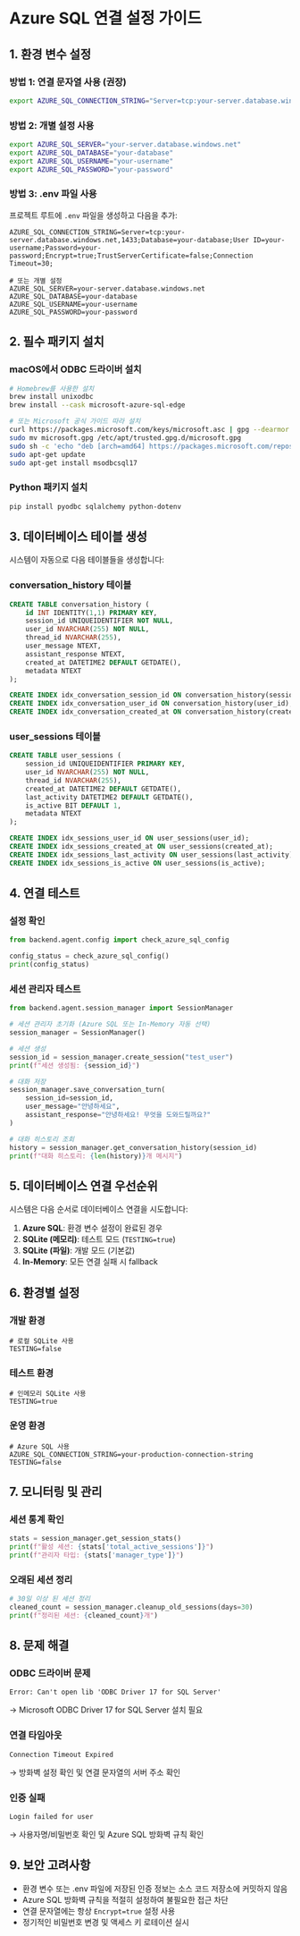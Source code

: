 # Azure SQL 연결 설정 가이드

## 1. 환경 변수 설정

### 방법 1: 연결 문자열 사용 (권장)
```bash
export AZURE_SQL_CONNECTION_STRING="Server=tcp:your-server.database.windows.net,1433;Database=your-database;User ID=your-username;Password=your-password;Encrypt=true;TrustServerCertificate=false;Connection Timeout=30;"
```

### 방법 2: 개별 설정 사용
```bash
export AZURE_SQL_SERVER="your-server.database.windows.net"
export AZURE_SQL_DATABASE="your-database"
export AZURE_SQL_USERNAME="your-username"
export AZURE_SQL_PASSWORD="your-password"
```

### 방법 3: .env 파일 사용
프로젝트 루트에 `.env` 파일을 생성하고 다음을 추가:
```env
AZURE_SQL_CONNECTION_STRING=Server=tcp:your-server.database.windows.net,1433;Database=your-database;User ID=your-username;Password=your-password;Encrypt=true;TrustServerCertificate=false;Connection Timeout=30;

# 또는 개별 설정
AZURE_SQL_SERVER=your-server.database.windows.net
AZURE_SQL_DATABASE=your-database
AZURE_SQL_USERNAME=your-username
AZURE_SQL_PASSWORD=your-password
```

## 2. 필수 패키지 설치

### macOS에서 ODBC 드라이버 설치
```bash
# Homebrew를 사용한 설치
brew install unixodbc
brew install --cask microsoft-azure-sql-edge

# 또는 Microsoft 공식 가이드 따라 설치
curl https://packages.microsoft.com/keys/microsoft.asc | gpg --dearmor > microsoft.gpg
sudo mv microsoft.gpg /etc/apt/trusted.gpg.d/microsoft.gpg
sudo sh -c 'echo "deb [arch=amd64] https://packages.microsoft.com/repos/microsoft-ubuntu-bionic-prod bionic main" > /etc/apt/sources.list.d/mssql-release.list'
sudo apt-get update
sudo apt-get install msodbcsql17
```

### Python 패키지 설치
```bash
pip install pyodbc sqlalchemy python-dotenv
```

## 3. 데이터베이스 테이블 생성

시스템이 자동으로 다음 테이블들을 생성합니다:

### conversation_history 테이블
```sql
CREATE TABLE conversation_history (
    id INT IDENTITY(1,1) PRIMARY KEY,
    session_id UNIQUEIDENTIFIER NOT NULL,
    user_id NVARCHAR(255) NOT NULL,
    thread_id NVARCHAR(255),
    user_message NTEXT,
    assistant_response NTEXT,
    created_at DATETIME2 DEFAULT GETDATE(),
    metadata NTEXT
);

CREATE INDEX idx_conversation_session_id ON conversation_history(session_id);
CREATE INDEX idx_conversation_user_id ON conversation_history(user_id);
CREATE INDEX idx_conversation_created_at ON conversation_history(created_at);
```

### user_sessions 테이블
```sql
CREATE TABLE user_sessions (
    session_id UNIQUEIDENTIFIER PRIMARY KEY,
    user_id NVARCHAR(255) NOT NULL,
    thread_id NVARCHAR(255),
    created_at DATETIME2 DEFAULT GETDATE(),
    last_activity DATETIME2 DEFAULT GETDATE(),
    is_active BIT DEFAULT 1,
    metadata NTEXT
);

CREATE INDEX idx_sessions_user_id ON user_sessions(user_id);
CREATE INDEX idx_sessions_created_at ON user_sessions(created_at);
CREATE INDEX idx_sessions_last_activity ON user_sessions(last_activity);
CREATE INDEX idx_sessions_is_active ON user_sessions(is_active);
```

## 4. 연결 테스트

### 설정 확인
```python
from backend.agent.config import check_azure_sql_config

config_status = check_azure_sql_config()
print(config_status)
```

### 세션 관리자 테스트
```python
from backend.agent.session_manager import SessionManager

# 세션 관리자 초기화 (Azure SQL 또는 In-Memory 자동 선택)
session_manager = SessionManager()

# 세션 생성
session_id = session_manager.create_session("test_user")
print(f"세션 생성됨: {session_id}")

# 대화 저장
session_manager.save_conversation_turn(
    session_id=session_id,
    user_message="안녕하세요",
    assistant_response="안녕하세요! 무엇을 도와드릴까요?"
)

# 대화 히스토리 조회
history = session_manager.get_conversation_history(session_id)
print(f"대화 히스토리: {len(history)}개 메시지")
```

## 5. 데이터베이스 연결 우선순위

시스템은 다음 순서로 데이터베이스 연결을 시도합니다:

1. **Azure SQL**: 환경 변수 설정이 완료된 경우
2. **SQLite (메모리)**: 테스트 모드 (`TESTING=true`)
3. **SQLite (파일)**: 개발 모드 (기본값)
4. **In-Memory**: 모든 연결 실패 시 fallback

## 6. 환경별 설정

### 개발 환경
```env
# 로컬 SQLite 사용
TESTING=false
```

### 테스트 환경
```env
# 인메모리 SQLite 사용
TESTING=true
```

### 운영 환경
```env
# Azure SQL 사용
AZURE_SQL_CONNECTION_STRING=your-production-connection-string
TESTING=false
```

## 7. 모니터링 및 관리

### 세션 통계 확인
```python
stats = session_manager.get_session_stats()
print(f"활성 세션: {stats['total_active_sessions']}")
print(f"관리자 타입: {stats['manager_type']}")
```

### 오래된 세션 정리
```python
# 30일 이상 된 세션 정리
cleaned_count = session_manager.cleanup_old_sessions(days=30)
print(f"정리된 세션: {cleaned_count}개")
```

## 8. 문제 해결

### ODBC 드라이버 문제
```
Error: Can't open lib 'ODBC Driver 17 for SQL Server'
```
→ Microsoft ODBC Driver 17 for SQL Server 설치 필요

### 연결 타임아웃
```
Connection Timeout Expired
```
→ 방화벽 설정 확인 및 연결 문자열의 서버 주소 확인

### 인증 실패
```
Login failed for user
```
→ 사용자명/비밀번호 확인 및 Azure SQL 방화벽 규칙 확인

## 9. 보안 고려사항

- 환경 변수 또는 .env 파일에 저장된 인증 정보는 소스 코드 저장소에 커밋하지 않음
- Azure SQL 방화벽 규칙을 적절히 설정하여 불필요한 접근 차단
- 연결 문자열에는 항상 `Encrypt=true` 설정 사용
- 정기적인 비밀번호 변경 및 액세스 키 로테이션 실시 